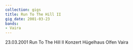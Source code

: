 ```yaml
---
collection: gigs
title: Run To The Hill II
gig_date: 2001-03-23
bands:
- Vaira
---
```


23.03.2001	Run To The Hill II	Konzert	Hügelhaus Olfen	Vaira